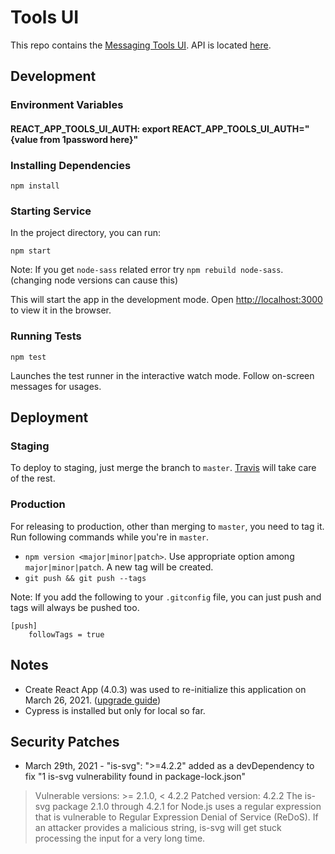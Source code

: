 # Tools UI
This repo contains the [Messaging Tools UI](https://tools.sparkpost.com). API is located [here](https://github.com/SparkPost/messaging-tools/).

## Development

### Environment Variables

#### REACT_APP_TOOLS_UI_AUTH: export REACT_APP_TOOLS_UI_AUTH="{value from 1password here}"

### Installing Dependencies

```
npm install
```

### Starting Service

In the project directory, you can run:

```
npm start
```

Note: If you get `node-sass` related error try `npm rebuild node-sass`. (changing node versions can cause this)

This will start the app in the development mode. Open [http://localhost:3000](http://localhost:3000) to view it in the browser.

### Running Tests

```
npm test
```

Launches the test runner in the interactive watch mode. Follow on-screen messages for usages.

## Deployment

### Staging

To deploy to staging, just merge the branch to `master`. [Travis](https://travis-ci.org/SparkPost/tools-ui/) will take care of the rest.

### Production

For releasing to production, other than merging to `master`, you need to tag it. Run following commands while you're in `master`.

- `npm version <major|minor|patch>`. Use appropriate option among `major|minor|patch`. A new tag will be created.
- `git push && git push --tags`

Note: If you add the following to your `.gitconfig` file, you can just push and tags will always be pushed too.

```
[push]
	followTags = true
```

## Notes

 - Create React App (4.0.3) was used to re-initialize this application on March 26, 2021. ([upgrade guide](https://create-react-app.dev/docs/updating-to-new-releases))
 - Cypress is installed but only for local so far. 

## Security Patches

 - March 29th, 2021 - "is-svg": ">=4.2.2" added as a devDependency to fix "1 is-svg vulnerability found in package-lock.json"

> Vulnerable versions: >= 2.1.0, < 4.2.2
> Patched version: 4.2.2
> The is-svg package 2.1.0 through 4.2.1 for Node.js uses a regular expression that is vulnerable to Regular Expression Denial of Service (ReDoS). 
> If an attacker provides a malicious string, is-svg will get stuck processing the input for a very long time.
